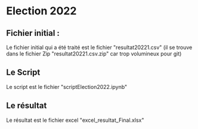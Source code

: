 # Election 2022
## Fichier initial :
Le fichier initial qui a été traité est le fichier "resultat20221.csv" (il se trouve dans le fichier Zip "resultat20221.csv.zip" car trop volumineux pour git)

## Le Script
Le script est le fichier "scriptElection2022.ipynb"

## Le résultat
Le résultat est le fichier excel "excel_resultat_Final.xlsx"

